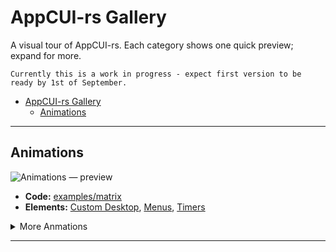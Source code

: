 # AppCUI-rs Gallery

A visual tour of AppCUI-rs. Each category shows one quick preview; expand for more.

```
Currently this is a work in progress - expect first version to be ready by 1st of September.
```

- [AppCUI-rs Gallery](#appcui-rs-gallery)
  - [Animations](#animations)


---

## Animations

![Animations — preview](img/animations/matrix.gif)

* **Code:** [examples/matrix](../../examples/matrix/)
* **Elements:** [Custom Desktop](https://gdt050579.github.io/AppCUI-rs/chapter-4/custom_desktop.html), [Menus](https://gdt050579.github.io/AppCUI-rs/chapter-4/menu.html), [Timers](https://gdt050579.github.io/AppCUI-rs/chapter-7/timers.html)

<details>
  <summary>More Anmations</summary>

<p align="center">
  <img src="img/controls/button.gif" width="420" alt="Button demo">
  <img src="img/controls/textfield.gif" width="420" alt="TextField demo"><br/>
  <img src="img/controls/checkbox.gif" width="420" alt="CheckBox demo">
  <img src="img/controls/radiobox.gif" width="420" alt="RadioBox demo"><br/>
  <img src="img/controls/togglebutton.gif" width="420" alt="ToggleButton demo">
  <img src="img/controls/numericselector.gif" width="420" alt="NumericSelector demo">
</p>

</details>

---

